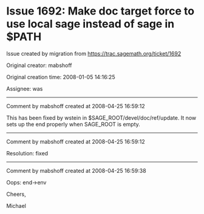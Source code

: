 # Issue 1692: Make doc target force to use local sage instead of sage in $PATH

Issue created by migration from https://trac.sagemath.org/ticket/1692

Original creator: mabshoff

Original creation time: 2008-01-05 14:16:25

Assignee: was




---

Comment by mabshoff created at 2008-04-25 16:59:12

This has been fixed by wstein in $SAGE_ROOT/devel/doc/ref/update. It now sets up the end properly when SAGE_ROOT is empty.


---

Comment by mabshoff created at 2008-04-25 16:59:12

Resolution: fixed


---

Comment by mabshoff created at 2008-04-25 16:59:38

Oops: end->env 

Cheers,

Michael
